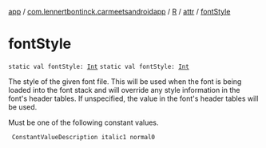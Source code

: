 [app](../../../index.md) / [com.lennertbontinck.carmeetsandroidapp](../../index.md) / [R](../index.md) / [attr](index.md) / [fontStyle](./font-style.md)

# fontStyle

`static val fontStyle: `[`Int`](https://kotlinlang.org/api/latest/jvm/stdlib/kotlin/-int/index.html)
`static val fontStyle: `[`Int`](https://kotlinlang.org/api/latest/jvm/stdlib/kotlin/-int/index.html)

The style of the given font file. This will be used when the font is being loaded into the font stack and will override any style information in the font's header tables. If unspecified, the value in the font's header tables will be used.

Must be one of the following constant values.

     ConstantValueDescription italic1 normal0

